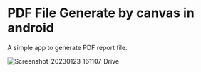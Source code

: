 # PDF File Generate by canvas in android 

A simple app to generate PDF report file.



![Screenshot_20230123_161107_Drive](https://user-images.githubusercontent.com/122687829/214020639-0c5ed4d5-88ac-4de5-be75-1a4581200b14.jpg)
